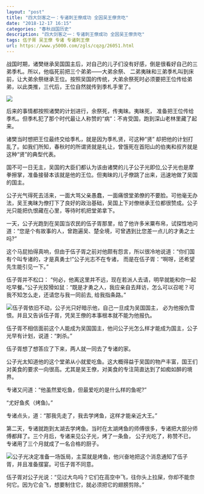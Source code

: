 ```yaml
---
layout: "post"
title: "四大剑客之一：专诸刺王僚成功 全因吴王僚贪吃"
date: "2018-12-17 16:15"
categories: "春秋战国历史"
description: "四大剑客之一：专诸刺王僚成功 全因吴王僚贪吃"
tags: 伍子胥 吴王僚 专诸 专诸刺王僚
url: https://www.y5000.com/zgls/cqzg/26051.html
---
```






战国时期，诸樊继承吴国国主后，对自己的儿子们没有好感，倒是很看好自己的三弟季札。所以，他临死前把三个弟弟——大弟余祭、
二弟夷昧和三弟季札叫到床前，让大弟余祭继承王位。按照吴国的传统，大弟余祭死时必须要把王位传给弟弟，以此类推，三代后，王位自然就传到季札手里了。

![](https://img.y5000.com/uploads/allimg/171022/13-1G022104000U5.jpg)

后来的事情都按照诸樊的计划进行，余祭死，传夷昧。夷昧死， 准备把王位传给季札。但季札犯了那个时代最让人称赞的“病”：不肯受国，跑到深山老林里藏了起来。

诸樊当时想把王位最终交给季札，就是因为季札贤，可这种“贤”
却把他的计划打乱了。如我们所知，春秋时的所谓贤就是礼让，曾饿死在首阳山的伯夷和叔齐就是这种“贤”的典型代表。

国不可一日无主，吴国的大臣们都认为该由诸樊的儿子公子光即位,公子光也是摩拳擦掌，准备接替本该就是他的王位。但夷昧的儿子僚跳了出来，迅速地做了吴国的国主。

公子光气得死去活来，一面大骂父亲愚蠢，一面痛恨堂弟僚的不要脸。可他毫无办法，吴王夷昧为僚打下了良好的政治基础，吴国上下对僚继承王位都很赞成。公子光只能把仇恨藏在心里，等待时机把堂弟拿下。

一天，公子光跑到在吴国当农民的伍子胥那里，给了他许多米粟布帛，试探性地问道：“您是个有故事的人，曾跑遍吴、楚全境，可曾遇到比您差一点儿的才勇之士吗?”

这个马屁拍得真响，但由于伍子胥之前对他颇有怨言，所以很冷地说道：“你们国有个叫专诸的，才是真勇士!”公子光志不在专诸，
而是在伍子胥：“啊呀，还希望先生能引见一下。”

伍子胥并不松口：
“何必，他离这里并不远，现在若派人去请，明早就能和你一起吃早餐。”公子光狡猾如鼠：“既是才勇之人，我应亲自去拜访，怎么可以召呢？可我不知怎么走，还请您与我一同前去,
给我指条路。”

![](https://img.y5000.comfile:///C:%5CUsers%5CADMINI~1%5CAppData%5CLocal%5CTemp%5Cksohtml%5Cwps2FF6.tmp.png)伍子胥依旧不动，公子光只好暗示他，自己一旦成为吴国国主，
必为他报仇雪恨。并且又告诉伍子胥，凭吴王僚的本事根本就不能为他报仇。

伍子胥不相信面前这个人能成为吴国国主，他问公子光怎么样才能成为国主，公子光早有计划，说道：“刺杀。”

伍子胥想了想答应了下来，两人就一同去了专诸的家。

公子光太知道他的这个堂弟从小就爱吃鱼。这大概得益于吴国的物产丰富，国王们对美食的要求一向很高。尤其是吴王僚，对美食的专注简直达到了如痴如醉的境界。

专诸又问道：“他虽然爱吃鱼，但最爱吃的是什么样的鱼呢?”

“尤好鱼炙（烤鱼)。”

专诸点头，道：“那我先走了，我去学烤鱼，这样才能亲近大王。”

第二天，专诸就跑到太湖去学烤鱼。当时在太湖烤鱼的师傅很多，专诸把大部分师傅都拜了。三个月后，专诸来见公子光，烤了一条鱼，
公子光吃了，称赞不已，专诸用了三个月就成了一名合格的厨子。

![](https://img.y5000.comfile:///C:%5CUsers%5CADMINI~1%5CAppData%5CLocal%5CTemp%5Cksohtml%5Cwps3016.tmp.png)公子光决定准备一场饭局，主菜就是烤鱼，他兴奋地把这个消息通知了伍子胥，并且准备摆宴。可伍子胥不同意。

伍子胥对公子光说：“见过大鸟吗？它们在高空中飞，往你头上拉屎，你却不能奈何它。因为它会飞，想要制住它，就必须把它的翅膀剪除。”
